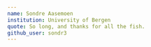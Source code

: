 ```yaml
---
name: Sondre Aasemoen
institution: University of Bergen
quote: So long, and thanks for all the fish.
github_user: sondr3
---
```

